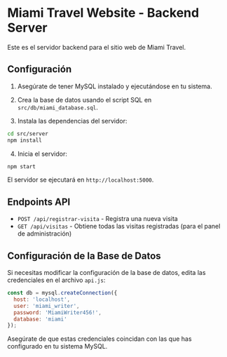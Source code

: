 
# Miami Travel Website - Backend Server

Este es el servidor backend para el sitio web de Miami Travel.

## Configuración

1. Asegúrate de tener MySQL instalado y ejecutándose en tu sistema.

2. Crea la base de datos usando el script SQL en `src/db/miami_database.sql`.

3. Instala las dependencias del servidor:

```bash
cd src/server
npm install
```

4. Inicia el servidor:

```bash
npm start
```

El servidor se ejecutará en `http://localhost:5000`.

## Endpoints API

- `POST /api/registrar-visita` - Registra una nueva visita
- `GET /api/visitas` - Obtiene todas las visitas registradas (para el panel de administración)

## Configuración de la Base de Datos

Si necesitas modificar la configuración de la base de datos, edita las credenciales en el archivo `api.js`:

```javascript
const db = mysql.createConnection({
  host: 'localhost',
  user: 'miami_writer',
  password: 'MiamiWriter456!',
  database: 'miami'
});
```

Asegúrate de que estas credenciales coincidan con las que has configurado en tu sistema MySQL.
